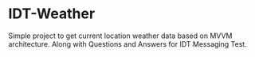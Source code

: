 # IDT-Weather

Simple project to get current location weather data based on MVVM architecture.
Along with Questions and Answers for IDT Messaging Test.
